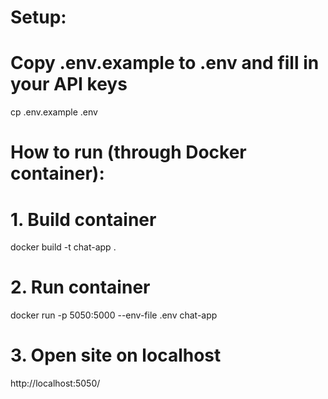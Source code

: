 # Setup:

# Copy .env.example to .env and fill in your API keys
cp .env.example .env

# How to run (through Docker container):

# 1. Build container
docker build -t chat-app .

# 2. Run container
docker run -p 5050:5000 --env-file .env chat-app


# 3. Open site on localhost
http://localhost:5050/